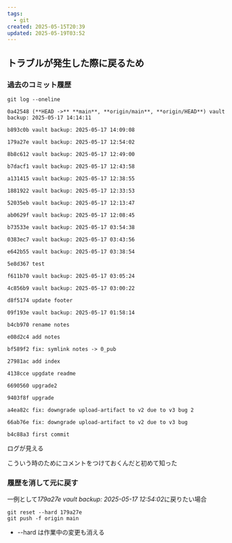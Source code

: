 ```yaml
---
tags:
  - git
created: 2025-05-15T20:39
updated: 2025-05-19T03:52
---
```

## トラブルが発生した際に戻るため

### 過去のコミット履歴

```
git log --oneline

```

```
0a42548 (**HEAD ->** **main**, **origin/main**, **origin/HEAD**) vault backup: 2025-05-17 14:14:11

b893c0b vault backup: 2025-05-17 14:09:08

179a27e vault backup: 2025-05-17 12:54:02

8b8c612 vault backup: 2025-05-17 12:49:00

b7dacf1 vault backup: 2025-05-17 12:43:58

a131415 vault backup: 2025-05-17 12:38:55

1881922 vault backup: 2025-05-17 12:33:53

52035eb vault backup: 2025-05-17 12:13:47

ab0629f vault backup: 2025-05-17 12:08:45

b73533e vault backup: 2025-05-17 03:54:38

0383ec7 vault backup: 2025-05-17 03:43:56

e642b55 vault backup: 2025-05-17 03:38:54

5e8d367 test

f611b70 vault backup: 2025-05-17 03:05:24

4c856b9 vault backup: 2025-05-17 03:00:22

d8f5174 update footer

09f193e vault backup: 2025-05-17 01:58:14

b4cb970 rename notes

e08d2c4 add notes

bf589f2 fix: symlink notes -> 0_pub

27981ac add index

4138cce upgdate readme

6690560 upgrade2

9403f8f upgrade

a4ea82c fix: downgrade upload-artifact to v2 due to v3 bug 2

66ab76e fix: downgrade upload-artifact to v2 due to v3 bug

b4c88a3 first commit
```


ログが見える

こういう時のためにコメントをつけておくんだと初めて知った

### 履歴を消して元に戻す

一例として*179a27e vault backup: 2025-05-17 12:54:02*に戻りたい場合

```
git reset --hard 179a27e
git push -f origin main

```

* --hard は作業中の変更も消える

